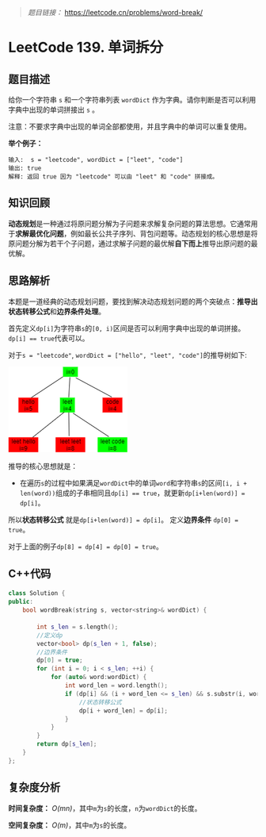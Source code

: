 
> *题目链接：* https://leetcode.cn/problems/word-break/

# LeetCode 139. 单词拆分

## 题目描述

给你一个字符串 `s` 和一个字符串列表 `wordDict` 作为字典。请你判断是否可以利用字典中出现的单词拼接出 `s` 。

注意：不要求字典中出现的单词全部都使用，并且字典中的单词可以重复使用。

**举个例子：**

```
输入:  s = "leetcode", wordDict = ["leet", "code"]
输出: true
解释: 返回 true 因为 "leetcode" 可以由 "leet" 和 "code" 拼接成。
```

## 知识回顾

**动态规划**是一种通过将原问题分解为子问题来求解复杂问题的算法思想。它通常用于**求解最优化问题**，例如最长公共子序列、背包问题等。动态规划的核心思想是将原问题分解为若干个子问题，通过求解子问题的最优解**自下而上**推导出原问题的最优解。

## 思路解析

本题是一道经典的动态规划问题，要找到解决动态规划问题的两个突破点：**推导出状态转移公式**和**边界条件处理**。

首先定义`dp[i]`为字符串`s`的`[0, i)`区间是否可以利用字典中出现的单词拼接。`dp[i] == true`代表可以。

对于`s = "leetcode"`, `wordDict = ["hello", "leet", "code"]`的推导树如下:

![](https://raw.githubusercontent.com/ldtech007/leetcode/main/pic/lc-0139-01.png)

推导的核心思想就是：
* 在遍历`s`的过程中如果满足`wordDict`中的单词`word`和字符串`s`的区间`[i, i + len(word))`组成的子串相同且`dp[i] == true`，就更新`dp[i+len(word)] = dp[i]`。

所以**状态转移公式** 就是`dp[i+len(word)] = dp[i]`。
定义**边界条件** `dp[0] = true`。

对于上面的例子`dp[8] = dp[4] = dp[0] = true`。

## C++代码

```cpp
class Solution {
public:
    bool wordBreak(string s, vector<string>& wordDict) {

        int s_len = s.length();
        //定义dp
        vector<bool> dp(s_len + 1, false);
        //边界条件
        dp[0] = true;
        for (int i = 0; i < s_len; ++i) {
            for (auto& word:wordDict) {
                int word_len = word.length();
                if (dp[i] && (i + word_len <= s_len) && s.substr(i, word_len) == word) {
                    //状态转移公式
                    dp[i + word_len] = dp[i];
                }
            }
        }
        return dp[s_len];
    }
};
```
## 复杂度分析

**时间复杂度：** *O(mn)*，其中`m`为`s`的长度，`n`为`wordDict`的长度。

**空间复杂度：** *O(m)*，其中`m`为`s`的长度。
